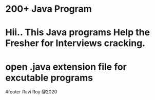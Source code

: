 # 200+ Java Program

# Hii.. This Java programs Help the Fresher for Interviews cracking.
# open .java extension file for excutable programs


#footer
Ravi Roy @2020